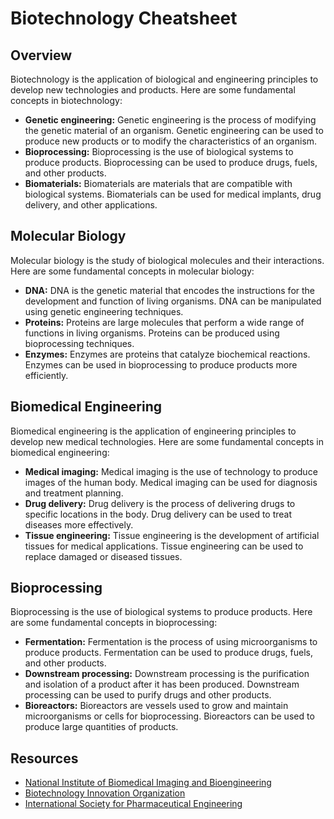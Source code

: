 # Biotechnology Cheatsheet

## Overview
Biotechnology is the application of biological and engineering principles to develop new technologies and products. Here are some fundamental concepts in biotechnology:

- **Genetic engineering:** Genetic engineering is the process of modifying the genetic material of an organism. Genetic engineering can be used to produce new products or to modify the characteristics of an organism.
- **Bioprocessing:** Bioprocessing is the use of biological systems to produce products. Bioprocessing can be used to produce drugs, fuels, and other products.
- **Biomaterials:** Biomaterials are materials that are compatible with biological systems. Biomaterials can be used for medical implants, drug delivery, and other applications.

## Molecular Biology
Molecular biology is the study of biological molecules and their interactions. Here are some fundamental concepts in molecular biology:

- **DNA:** DNA is the genetic material that encodes the instructions for the development and function of living organisms. DNA can be manipulated using genetic engineering techniques.
- **Proteins:** Proteins are large molecules that perform a wide range of functions in living organisms. Proteins can be produced using bioprocessing techniques.
- **Enzymes:** Enzymes are proteins that catalyze biochemical reactions. Enzymes can be used in bioprocessing to produce products more efficiently.

## Biomedical Engineering
Biomedical engineering is the application of engineering principles to develop new medical technologies. Here are some fundamental concepts in biomedical engineering:

- **Medical imaging:** Medical imaging is the use of technology to produce images of the human body. Medical imaging can be used for diagnosis and treatment planning.
- **Drug delivery:** Drug delivery is the process of delivering drugs to specific locations in the body. Drug delivery can be used to treat diseases more effectively.
- **Tissue engineering:** Tissue engineering is the development of artificial tissues for medical applications. Tissue engineering can be used to replace damaged or diseased tissues.

## Bioprocessing
Bioprocessing is the use of biological systems to produce products. Here are some fundamental concepts in bioprocessing:

- **Fermentation:** Fermentation is the process of using microorganisms to produce products. Fermentation can be used to produce drugs, fuels, and other products.
- **Downstream processing:** Downstream processing is the purification and isolation of a product after it has been produced. Downstream processing can be used to purify drugs and other products.
- **Bioreactors:** Bioreactors are vessels used to grow and maintain microorganisms or cells for bioprocessing. Bioreactors can be used to produce large quantities of products.

## Resources
- [National Institute of Biomedical Imaging and Bioengineering](https://www.nibib.nih.gov/)
- [Biotechnology Innovation Organization](https://www.bio.org/)
- [International Society for Pharmaceutical Engineering](https://ispe.org/)